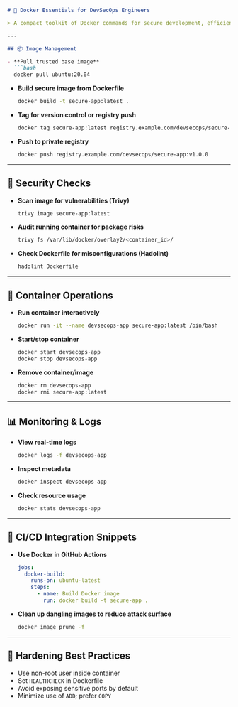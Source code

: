 ```markdown
# 🐳 Docker Essentials for DevSecOps Engineers

> A compact toolkit of Docker commands for secure development, efficient operations, and smooth pipeline integration.

---

## 📦 Image Management

- **Pull trusted base image**
  ```bash
  docker pull ubuntu:20.04
  ```
- **Build secure image from Dockerfile**
  ```bash
  docker build -t secure-app:latest .
  ```
- **Tag for version control or registry push**
  ```bash
  docker tag secure-app:latest registry.example.com/devsecops/secure-app:v1.0.0
  ```
- **Push to private registry**
  ```bash
  docker push registry.example.com/devsecops/secure-app:v1.0.0
  ```

---

## 🔐 Security Checks

- **Scan image for vulnerabilities (Trivy)**
  ```bash
  trivy image secure-app:latest
  ```
- **Audit running container for package risks**
  ```bash
  trivy fs /var/lib/docker/overlay2/<container_id>/
  ```
- **Check Dockerfile for misconfigurations (Hadolint)**
  ```bash
  hadolint Dockerfile
  ```

---

## 📁 Container Operations

- **Run container interactively**
  ```bash
  docker run -it --name devsecops-app secure-app:latest /bin/bash
  ```
- **Start/stop container**
  ```bash
  docker start devsecops-app
  docker stop devsecops-app
  ```
- **Remove container/image**
  ```bash
  docker rm devsecops-app
  docker rmi secure-app:latest
  ```

---

## 📊 Monitoring & Logs

- **View real-time logs**
  ```bash
  docker logs -f devsecops-app
  ```
- **Inspect metadata**
  ```bash
  docker inspect devsecops-app
  ```
- **Check resource usage**
  ```bash
  docker stats devsecops-app
  ```

---

## 🔄 CI/CD Integration Snippets

- **Use Docker in GitHub Actions**
  ```yaml
  jobs:
    docker-build:
      runs-on: ubuntu-latest
      steps:
        - name: Build Docker image
          run: docker build -t secure-app .
  ```

- **Clean up dangling images to reduce attack surface**
  ```bash
  docker image prune -f
  ```

---

## 🧼 Hardening Best Practices

- Use non-root user inside container
- Set `HEALTHCHECK` in Dockerfile
- Avoid exposing sensitive ports by default
- Minimize use of `ADD`; prefer `COPY`
```
